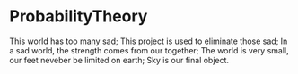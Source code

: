# ProbabilityTheory
This world has too many sad; This project is used to eliminate those sad; In a sad world, the strength comes from our together; The world is very small, our feet neveber be limited on earth; Sky is our final object.
